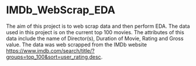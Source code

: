 # IMDb_WebScrap_EDA
The aim of this project is to web scrap data and then perform EDA.  The data used in this project is on the current top 100 movies. The attributes of this data include the name of Director(s), Duration of Movie, Rating and Gross value. The data was web scrapped from the IMDb website https://www.imdb.com/search/title/?groups=top_100&sort=user_rating,desc.
